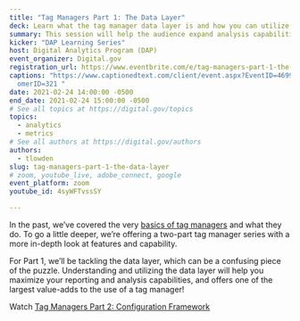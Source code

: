 ```yaml
---
title: "Tag Managers Part 1: The Data Layer"
deck: Learn what the tag manager data layer is and how you can utilize it.
summary: This session will help the audience expand analysis capabilities by using the tag manager data layer!
kicker: "DAP Learning Series"
host: Digital Analytics Program (DAP)
event_organizer: Digital.gov
registration_url: https://www.eventbrite.com/e/tag-managers-part-1-the-data-layer-tickets-138693258269
captions: "https://www.captionedtext.com/client/event.aspx?EventID=4699657&Cust\
  omerID=321 "
date: 2021-02-24 14:00:00 -0500
end_date: 2021-02-24 15:00:00 -0500
# See all topics at https://digital.gov/topics
topics:
  - analytics
  - metrics
# See all authors at https://digital.gov/authors
authors:
  - tlowden
slug: tag-managers-part-1-the-data-layer
# zoom, youtube_live, adobe_connect, google
event_platform: zoom
youtube_id: 4syWFTvssSY

---
```


In the past, we’ve covered the very [basics of tag managers](https://www.youtube.com/watch?v=TUJ5tyXOQNg&list=PLd9b-GuOJ3nEz1NYl66orgVZIu17laKba&index=20) and what they do. To go a little deeper, we’re offering a two-part tag manager series with a more in-depth look at features and capability.

For Part 1, we’ll be tackling the data layer, which can be a confusing piece of the puzzle. Understanding and utilizing the data layer will help you maximize your reporting and analysis capabilities, and offers one of the largest value-adds to the use of a tag manager!

Watch [Tag Managers Part 2: Configuration Framework](https://digital.gov/event/2021/03/24/tag-managers-part-2-configuration-framework/)
